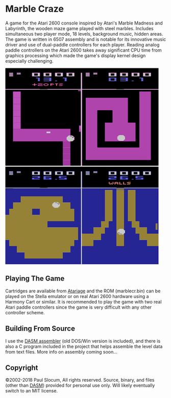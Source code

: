 # Marble Craze

A game for the Atari 2600 console inspired by Atari's Marble Madness and Labyrinth, the wooden maze game played with steel marbles. Includes simultaneous two player mode, 18 levels, background music, hidden areas.  The game is written in 6507 assembly and is notable for its innovative music driver and use of dual-paddle controllers for each player. Reading analog paddle controllers on the Atari 2600 takes away significant CPU time from graphics processing which made the game's display kernel design especially challenging.

![Mable Craze screenshot](images/mcScreenshot2_sm.png) ![Mable Craze screenshot](images/mcScreenshot3_sm.png)


## Playing The Game

Cartridges are available from [Atariage](https://atariage.com/software_page.php?SoftwareID=3699) and the ROM (marblecr.bin) can be played on the Stella emulator or on real Atari 2600 hardware using a Harmony Cart or similar.  It is recommended to play the game with two real Atari paddle controllers since the game is very difficult with any other controller scheme.


## Building From Source

I use the [DASM assembler](http://dasm-dillon.sourceforge.net/) (old DOS/Win version is included), and there is also a C program included in the project that helps assemble the level data from text files.  More info on assembly coming soon...


## Copyright

©2002-2018 Paul Slocum, All rights reserved.  Source, binary, and files (other than [DASM](http://dasm-dillon.sourceforge.net/)) provided for personal use only.  Will likely eventually switch to an MIT license.

